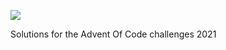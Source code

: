 ![](https://img.shields.io/badge/stars%20⭐-20-yellow)


Solutions for the Advent Of Code challenges 2021
